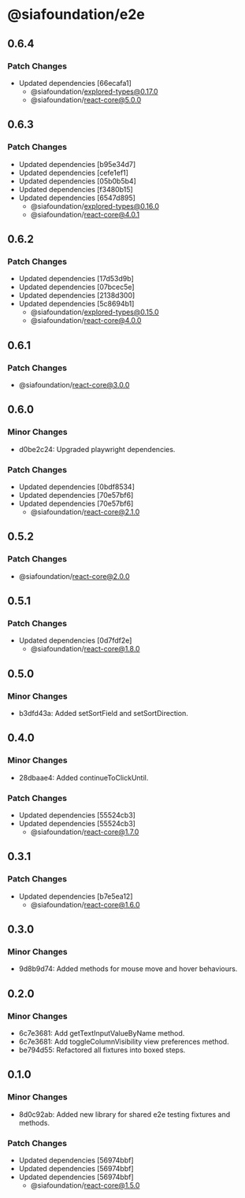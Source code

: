 # @siafoundation/e2e

## 0.6.4

### Patch Changes

- Updated dependencies [66ecafa1]
  - @siafoundation/explored-types@0.17.0
  - @siafoundation/react-core@5.0.0

## 0.6.3

### Patch Changes

- Updated dependencies [b95e34d7]
- Updated dependencies [cefe1ef1]
- Updated dependencies [05b0b5b4]
- Updated dependencies [f3480b15]
- Updated dependencies [6547d895]
  - @siafoundation/explored-types@0.16.0
  - @siafoundation/react-core@4.0.1

## 0.6.2

### Patch Changes

- Updated dependencies [17d53d9b]
- Updated dependencies [07bcec5e]
- Updated dependencies [2138d300]
- Updated dependencies [5c8694b1]
  - @siafoundation/explored-types@0.15.0
  - @siafoundation/react-core@4.0.0

## 0.6.1

### Patch Changes

- @siafoundation/react-core@3.0.0

## 0.6.0

### Minor Changes

- d0be2c24: Upgraded playwright dependencies.

### Patch Changes

- Updated dependencies [0bdf8534]
- Updated dependencies [70e57bf6]
- Updated dependencies [70e57bf6]
  - @siafoundation/react-core@2.1.0

## 0.5.2

### Patch Changes

- @siafoundation/react-core@2.0.0

## 0.5.1

### Patch Changes

- Updated dependencies [0d7fdf2e]
  - @siafoundation/react-core@1.8.0

## 0.5.0

### Minor Changes

- b3dfd43a: Added setSortField and setSortDirection.

## 0.4.0

### Minor Changes

- 28dbaae4: Added continueToClickUntil.

### Patch Changes

- Updated dependencies [55524cb3]
- Updated dependencies [55524cb3]
  - @siafoundation/react-core@1.7.0

## 0.3.1

### Patch Changes

- Updated dependencies [b7e5ea12]
  - @siafoundation/react-core@1.6.0

## 0.3.0

### Minor Changes

- 9d8b9d74: Added methods for mouse move and hover behaviours.

## 0.2.0

### Minor Changes

- 6c7e3681: Add getTextInputValueByName method.
- 6c7e3681: Add toggleColumnVisibility view preferences method.
- be794d55: Refactored all fixtures into boxed steps.

## 0.1.0

### Minor Changes

- 8d0c92ab: Added new library for shared e2e testing fixtures and methods.

### Patch Changes

- Updated dependencies [56974bbf]
- Updated dependencies [56974bbf]
- Updated dependencies [56974bbf]
  - @siafoundation/react-core@1.5.0
